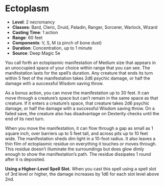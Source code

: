 # Ectoplasm

- **Level**: 2 necromancy
- **Classes**: Bard, Cleric, Druid, Paladin, Ranger, Sorcerer, Warlock, Wizard
- **Casting Time**: 1 action
- **Range**: 60 feet
- **Components**: V, S, M (a pinch of bone dust)
- **Duration**: Concentration, up to 1 minute
- **Source**: Deep Magic 5e

You call forth an ectoplasmic manifestation of Medium size that appears in an unoccupied space of your choice within range that you can see. The manifestation lasts for the spell’s duration. Any creature that ends its turn within 5 feet of the manifestation takes 2d6 psychic damage, or half the damage with a successful Wisdom saving throw.

As a bonus action, you can move the manifestation up to 30 feet. It can move through a creature’s space but can’t remain in the same space as that creature. If it enters a creature’s space, that creature takes 2d6 psychic damage, or half the damage with a successful Wisdom saving throw. On a failed save, the creature also has disadvantage on Dexterity checks until the end of its next turn.

When you move the manifestation, it can flow through a gap as small as 1 square inch, over barriers up to 5 feet tall, and across pits up to 10 feet wide. The manifestation sheds dim light in a 10-foot radius. It also leaves a thin film of ectoplasmic residue on everything it touches or moves through. This residue doesn’t illuminate the surroundings but does glow dimly enough to show the manifestation’s path. The residue dissipates 1 round after it is deposited.

**Using a Higher-Level Spell Slot.** When you cast this spell using a spell slot of 3rd level or higher, the damage increases by 1d6 for each slot level above 2nd.
